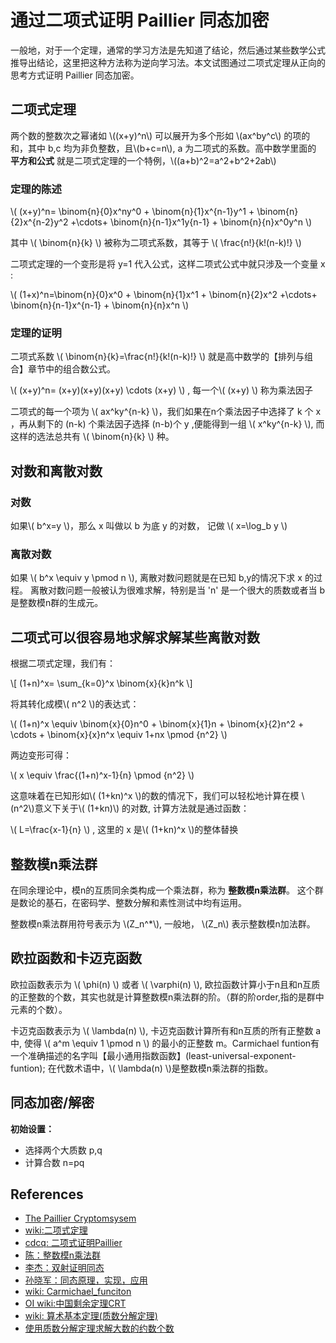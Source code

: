 # 通过二项式证明 Paillier 同态加密

一般地，对于一个定理，通常的学习方法是先知道了结论，然后通过某些数学公式推导出结论，这里把这种方法称为逆向学习法。本文试图通过二项式定理从正向的思考方式证明 Paillier 同态加密。

## 二项式定理

两个数的整数次之幂诸如 \\((x+y)^n\\) 可以展开为多个形如 \\(ax^by^c\\) 的项的和，其中 b,c 均为非负整数，且\\(b+c=n\\), a 为二项式的系数。高中数学里面的 **平方和公式** 就是二项式定理的一个特例，\\((a+b)^2=a^2+b^2+2ab\\)

### 定理的陈述

\\( (x+y)^n= \binom{n}{0}x^ny^0 + \binom{n}{1}x^{n-1}y^1 + \binom{n}{2}x^{n-2}y^2 +\cdots+ \binom{n}{n-1}x^1y{n-1} + \binom{n}{n}x^0y^n \\)

其中 \\( \binom{n}{k} \\) 被称为二项式系数，其等于 \\( \frac{n!}{k!(n-k)!} \\)

二项式定理的一个变形是将 y=1 代入公式，这样二项式公式中就只涉及一个变量 x :

\\( (1+x)^n=\binom{n}{0}x^0 + \binom{n}{1}x^1 + \binom{n}{2}x^2 +\cdots+ \binom{n}{n-1}x^{n-1} + \binom{n}{n}x^n \\)

### 定理的证明

二项式系数  \\( \binom{n}{k}=\frac{n!}{k!(n-k)!} \\) 就是高中数学的【排列与组合】章节中的组合数公式。

\\( (x+y)^n= (x+y)(x+y)(x+y) \cdots (x+y) \\) , 每一个\\( (x+y) \\) 称为乘法因子

二项式的每一个项为 \\( ax^ky^{n-k} \\)，我们如果在n个乘法因子中选择了 k 个 x ，再从剩下的 (n-k) 个乘法因子选择 (n-b)个 y ,便能得到一组 \\( x^ky^{n-k} \\), 而这样的选法总共有 \\( \binom{n}{k} \\) 种。

## 对数和离散对数

### 对数

如果\\( b^x=y \\)，那么 x 叫做以 b 为底 y 的对数， 记做 \\( x=\log_b y \\)

### 离散对数

如果 \\( b^x  \equiv y \pmod n \\), 离散对数问题就是在已知 b,y的情况下求 x 的过程。
离散对数问题一般被认为很难求解，特别是当 'n' 是一个很大的质数或者当 b 是整数模n群的生成元。

## 二项式可以很容易地求解求解某些离散对数

根据二项式定理，我们有：

\\[ (1+n)^x= \sum_{k=0}^x \binom{x}{k}n^k \\]

将其转化成模\\( n^2 \\)的表达式：

\\( (1+n)^x \equiv \binom{x}{0}n^0 + \binom{x}{1}n + \binom{x}{2}n^2 + \cdots + \binom{x}{x}n^x \equiv 1+nx \pmod {n^2} \\)

两边变形可得：

\\( x \equiv \frac{(1+n)^x-1}{n} \pmod {n^2} \\)

这意味着在已知形如\\( (1+kn)^x \\)的数的情况下，我们可以轻松地计算在模 \\(n^2\\)意义下关于\\( (1+kn)\\) 的对数, 计算方法就是通过函数：

\\( L=\frac{x-1}{n} \\) , 这里的 x 是\\( (1+kn)^x \\)的整体替换

## 整数模n乘法群

在同余理论中，模n的互质同余类构成一个乘法群，称为 **整数模n乘法群**。 这个群是数论的基石，在密码学、整数分解和素性测试中均有运用。

整数模n乘法群用符号表示为 \\(Z_n^*\\), 一般地， \\(Z_n\\) 表示整数模n加法群。

## 欧拉函数和卡迈克函数

欧拉函数表示为 \\( \phi(n) \\) 或者 \\( \varphi(n) \\), 欧拉函数计算小于n且和n互质的正整数的个数，其实也就是计算整数模n乘法群的阶。（群的阶order,指的是群中元素的个数）。

卡迈克函数表示为 \\( \lambda(n) \\), 卡迈克函数计算所有和n互质的所有正整数 a 中, 使得 \\( a^m \equiv 1 \pmod n \\) 的最小的正整数 m。Carmichael funtion有一个准确描述的名字叫【最小通用指数函数】(least-universal-exponent-funtion);
在代数术语中，\\( \lambda(n) \\)是整数模n乘法群的指数。

## 同态加密/解密

**初始设置：**

* 选择两个大质数 p,q
* 计算合数 n=pq

## References

* [The Paillier Cryptomsysem](https://s68aa858fd10b80a7.jimcontent.com/download/version/0/module/4931760061/name/paillier.pdf)
* [wiki:二项式定理](https://zh.wikipedia.org/zh-hans/%E4%BA%8C%E9%A1%B9%E5%BC%8F%E5%AE%9A%E7%90%86)
* [cdcq: 二项式证明Paillier](https://cdcq.github.io/2022/04/17/20220417a/)
* [陈：整数模n乘法群](https://chenliang.org/2021/03/04/multiplicative-group-of-integers-modulo-n/)
* [李杰：双射证明同态](https://zhuanlan.zhihu.com/p/514305058)
* [孙晓军：同态原理，实现，应用](https://blog.csdn.net/gameboxer/article/details/126948240)
* [wiki: Carmichael_funciton](https://en.wikipedia.org/wiki/Carmichael_function)
* [OI wiki:中国剩余定理CRT](https://oi-wiki.org/math/number-theory/crt/)
* [wiki: 算术基本定理(质数分解定理)](https://en.wikipedia.org/wiki/Fundamental_theorem_of_arithmetic)
* [使用质数分解定理求解大数的约数个数](https://www.cnblogs.com/wkfvawl/p/9911083.html)
